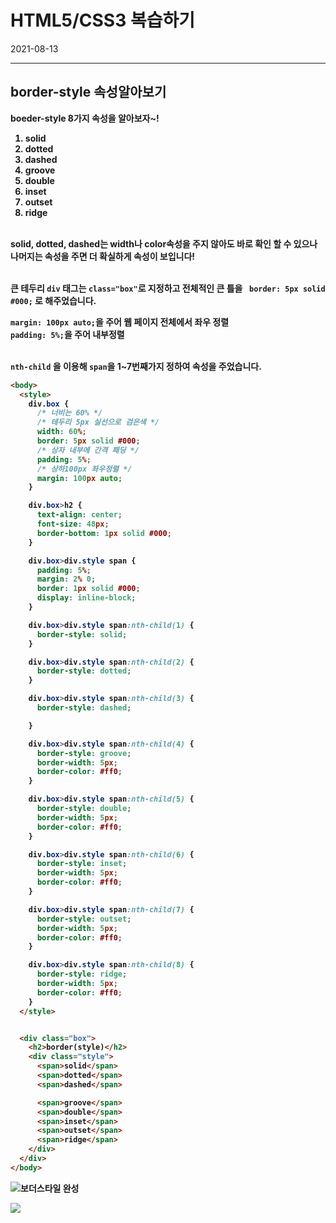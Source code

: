 # HTML5/CSS3 복습하기
2021-08-13
<hr>

## border-style 속성알아보기

<b>boeder-style 8가지 속성을 알아보자~!<b>

 1. solid
 2. dotted
 3. dashed
 4. groove
 5. double
 6. inset
 7. outset
 8. ridge

<br>
 solid, dotted, dashed는 width나 color속성을 주지 않아도 바로 확인 할 수 있으나 나머지는 속성을 주면 
 더 확실하게 속성이 보입니다!
<br><br>

 큰 테두리 `div` 태그는 `class="box"`로 지정하고 
 전체적인 큰 틀을 ` border: 5px solid #000;` 로
 해주었습니다. <br>

  `margin: 100px auto;`을 주어 웹 페이지 전체에서 좌우 정렬<br>
  `padding: 5%;`을 주어 내부정렬
<br>
<br>

  `nth-child` 을 이용해 `span`을 1~7번째가지 정하여 
  속성을 주었습니다.

```html
<body>
  <style>
    div.box {
      /* 너비는 60% */
      /* 테두리 5px 실선으로 검은색 */
      width: 60%;
      border: 5px solid #000;
      /* 상자 내부에 간격 패딩 */
      padding: 5%;
      /* 상하100px 좌우정렬 */
      margin: 100px auto;
    }

    div.box>h2 {
      text-align: center;
      font-size: 48px;
      border-bottom: 1px solid #000;
    }

    div.box>div.style span {
      padding: 5%;
      margin: 2% 0;
      border: 1px solid #000;
      display: inline-block;
    }

    div.box>div.style span:nth-child(1) {
      border-style: solid;
    }

    div.box>div.style span:nth-child(2) {
      border-style: dotted;
    }

    div.box>div.style span:nth-child(3) {
      border-style: dashed;

    }

    div.box>div.style span:nth-child(4) {
      border-style: groove;
      border-width: 5px;
      border-color: #ff0;
    }

    div.box>div.style span:nth-child(5) {
      border-style: double;
      border-width: 5px;
      border-color: #ff0;
    }

    div.box>div.style span:nth-child(6) {
      border-style: inset;
      border-width: 5px;
      border-color: #ff0;
    }

    div.box>div.style span:nth-child(7) {
      border-style: outset;
      border-width: 5px;
      border-color: #ff0;
    }

    div.box>div.style span:nth-child(8) {
      border-style: ridge;
      border-width: 5px;
      border-color: #ff0;
    }
  </style>


  <div class="box">
    <h2>border(style)</h2>
    <div class="style">
      <span>solid</span>
      <span>dotted</span>
      <span>dashed</span>

      <span>groove</span>
      <span>double</span>
      <span>inset</span>
      <span>outset</span>
      <span>ridge</span>
    </div>
  </div>
</body>
```
  
  ![보더스타일 완성](https://user-images.githubusercontent.com/86299314/129331187-3ad7671e-0526-4940-a362-85a2f6ab0ba7.JPG)

<img src="../fuxi/보더스타일 완성.JPG">

